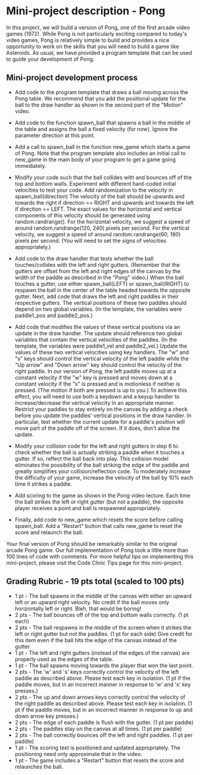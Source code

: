 # Mini-project description - Pong

In this project, we will build a version of Pong, one of the first arcade video games (1972). While Pong is not particularly exciting compared to today's video games, Pong is relatively simple to build and provides a nice opportunity to work on the skills that you will need to build a game like Asteroids. As usual, we have provided a program template that can be used to guide your development of Pong.

## Mini-project development process

- Add code to the program template that draws a ball moving across the Pong table. We recommend that you add the positional update for the ball to the draw handler as shown in the second part of the "Motion" video.

- Add code to the function spawn_ball that spawns a ball in the middle of the table and assigns the ball a fixed velocity (for now). Ignore the parameter direction at this point.
- Add a call to spawn_ball in the function new_game which starts a game of Pong. Note that the program template also includes an initial call to new_game in the main body of your program to get a game going immediately.

- Modify your code such that the ball collides with and bounces off of the top and bottom walls. Experiment with different hard-coded initial velocities to test your code.
Add randomization to the velocity in spawn_ball(direction) The velocity of the ball should be upwards and towards the right if direction == RIGHT and upwards and towards the left if direction == LEFT. The exact values for the horizontal and vertical components of this velocity should be generated using random.randrange(). For the horizontal velocity, we suggest a speed of around random.randrange(120, 240) pixels per second. For the vertical velocity, we suggest a speed of around random.randrange(60, 180) pixels per second. (You will need to set the signs of velocities appropriately.)

- Add code to the draw handler that tests whether the ball touches/collides with the left and right gutters. (Remember that the gutters are offset from the left and right edges of the canvas by the width of the paddle as described in the "Pong" video.) When the ball touches a gutter, use either spawn_ball(LEFT) or spawn_ball(RIGHT) to respawn the ball in the center of the table headed towards the opposite gutter.
Next, add code that draws the left and right paddles in their respective gutters. The vertical positions of these two paddles should depend on two global variables. (In the template, the variables were paddle1_pos and paddle2_pos.)

- Add code that modifies the values of these vertical positions via an update in the draw handler. The update should reference two global variables that contain the vertical velocities of the paddles. (In the template, the variables were paddle1_vel and paddle2_vel.)
Update the values of these two vertical velocities using key handlers. The "w" and "s" keys should control the vertical velocity of the left paddle while the "Up arrow" and "Down arrow" key should control the velocity of the right paddle. In our version of Pong, the left paddle moves up at a constant velocity if the "w" key is pressed and moves down at a constant velocity if the "s" is pressed and is motionless if neither is pressed. (The motion if both are pressed is up to you.) To achieve this effect, you will need to use both a keydown and a keyup handler to increase/decrease the vertical velocity in an appropriate manner.
Restrict your paddles to stay entirely on the canvas by adding a check before you update the paddles' vertical positions in the draw handler. In particular, test whether the current update for a paddle's position will move part of the paddle off of the screen. If it does, don't allow the update.

- Modify your collision code for the left and right gutters in step 6 to check whether the ball is actually striking a paddle when it touches a gutter. If so, reflect the ball back into play. This collision model eliminates the possibility of the ball striking the edge of the paddle and greatly simplifies your collision/reflection code.
To moderately increase the difficulty of your game, increase the velocity of the ball by 10% each time it strikes a paddle.

- Add scoring to the game as shown in the Pong video lecture. Each time the ball strikes the left or right gutter (but not a paddle), the opposite player receives a point and ball is respawned appropriately.

- Finally, add code to new_game which resets the score before calling spawn_ball. Add a "Restart" button that calls new_game to reset the score and relaunch the ball.

Your final version of Pong should be remarkably similar to the original arcade Pong game. Our full implementation of Pong took a little more than 100 lines of code with comments. For more helpful tips on implementing this mini-project, please visit the Code Clinic Tips page for this mini-project.

## Grading Rubric - 19 pts total (scaled to 100 pts)

- 1 pt - The ball spawns in the middle of the canvas with either an upward left or an upward right velocity. No credit if the ball moves only horizontally left or right. Bleh, that would be boring!
- 2 pts - The ball bounces off of the top and bottom walls correctly. (1 pt each)
- 2 pts - The ball respawns in the middle of the screen when it strikes the left or right gutter but not the paddles. (1 pt for each side) Give credit for this item even if the ball hits the edge of the canvas instead of the gutter.
- 1 pt - The left and right gutters (instead of the edges of the canvas) are properly used as the edges of the table.
- 1 pt - The ball spawns moving towards the player that won the last point.
- 2 pts - The 'w' and 's' keys correctly control the velocity of the left paddle as described above. Please test each key in isolation. (1 pt if the paddle moves, but in an incorrect manner in response to 'w' and 's' key presses.)
- 2 pts - The up and down arrows keys correctly control the velocity of the right paddle as described above. Please test each key in isolation. (1 pt if the paddle moves, but in an incorrect manner in response to up and down arrow key presses.)
- 2 pts - The edge of each paddle is flush with the gutter. (1 pt per paddle)
- 2 pts - The paddles stay on the canvas at all times. (1 pt per paddle)
- 2 pts - The ball correctly bounces off the left and right paddles. (1 pt per paddle)
- 1 pt - The scoring text is positioned and updated appropriately. The positioning need only approximate that in the video.
- 1 pt - The game includes a "Restart" button that resets the score and relaunches the ball.

